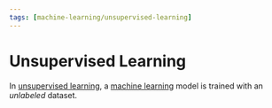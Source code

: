 ```yaml
---
tags: [machine-learning/unsupervised-learning]
---
```


# Unsupervised Learning

In [unsupervised learning](https://en.wikipedia.org/wiki/Unsupervised_learning), a [machine learning](../machine-learning.md) model is trained with an *unlabeled* dataset.

<!-- 

## Uses

- Cluster
- generative AI

-->